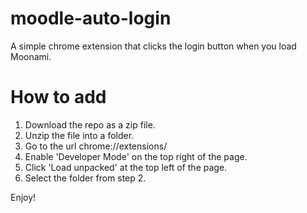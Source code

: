 # moodle-auto-login

A simple chrome extension that clicks the login button when you load Moonami.

# How to add

1. Download the repo as a zip file.
2. Unzip the file into a folder.
2. Go to the url chrome://extensions/
3. Enable 'Developer Mode' on the top right of the page.
4. Click 'Load unpacked' at the top left of the page.
5. Select the folder from step 2.

Enjoy!

